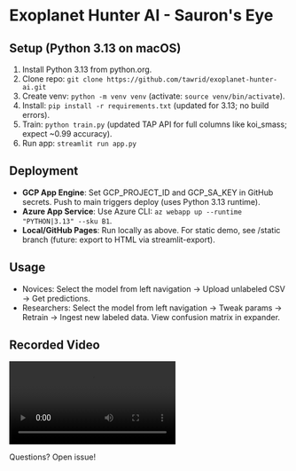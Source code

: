# Exoplanet Hunter AI - Sauron's Eye

## Setup (Python 3.13 on macOS)
1. Install Python 3.13 from python.org.
2. Clone repo: `git clone https://github.com/tawrid/exoplanet-hunter-ai.git`
3. Create venv: `python -m venv venv` (activate: `source venv/bin/activate`).
4. Install: `pip install -r requirements.txt` (updated for 3.13; no build errors).
5. Train: `python train.py` (updated TAP API for full columns like koi_smass; expect ~0.99 accuracy).
6. Run app: `streamlit run app.py`

## Deployment
- **GCP App Engine**: Set GCP_PROJECT_ID and GCP_SA_KEY in GitHub secrets. Push to main triggers deploy (uses Python 3.13 runtime).
- **Azure App Service**: Use Azure CLI: `az webapp up --runtime "PYTHON|3.13" --sku B1`.
- **Local/GitHub Pages**: Run locally as above. For static demo, see /static branch (future: export to HTML via streamlit-export).

## Usage
- Novices: Select the model from left navigation → Upload unlabeled CSV → Get predictions.
- Researchers: Select the model from left navigation → Tweak params → Retrain → Ingest new labeled data. View confusion matrix in expander.

## Recorded Video
![Recorded Demo](images/video_record.mov)

Questions? Open issue!